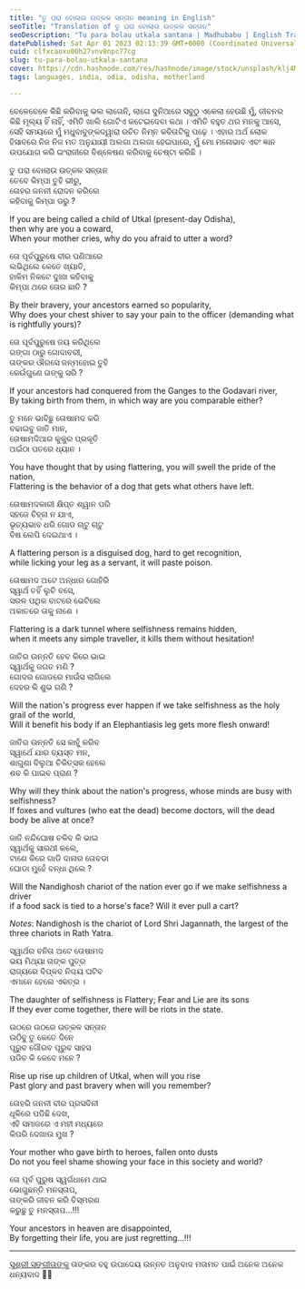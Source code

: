 ```yaml
---
title: "ତୁ ପରା ବୋଲାଉ ଉତ୍କଳ ସନ୍ତାନ meaning in English"
seoTitle: "Translation of ତୁ ପରା ବୋଲାଉ ଉତ୍କଳ ସନ୍ତାନ"
seoDescription: "Tu para bolau utkala santana | Madhubabu | English Translation | Utkala | Kalinga | Odra"
datePublished: Sat Apr 01 2023 02:13:39 GMT+0000 (Coordinated Universal Time)
cuid: clfxcaoxu00h27vnv8npc77cg
slug: tu-para-bolau-utkala-santana
cover: https://cdn.hashnode.com/res/hashnode/image/stock/unsplash/klj4MrR4Djk/upload/4ffae47908714f6e50444e576256a19c.jpeg
tags: languages, india, odia, odisha, motherland

---
```


ବେଳେବେଳେ କିଛି କରିବାକୁ ଭଲ ଲାଗେନି, ଲାଗେ ଦୁନିଆରେ ସବୁଠୁ ଏକେଲା ହେଉଛି ମୁଁ, ଜୀବନର କିଛି ମୂଲ୍ୟ ହିଁ ନାହିଁ, ଏମିତି ଖାଲି ଗୋଟିଏ କଟେଇଦେବା କଥା । ଏମିତି ବହୁତ ଥର ମନକୁ ଆସେ, ସେହି ସମୟରେ ମୁଁ ମଧୁବାବୁଙ୍କଦ୍ୱାରା ରଚିତ ନିମ୍ନ କବିତାଟିକୁ ପଢ଼େ । ଏହାର ଅର୍ଥ ଲୋକ ହିସାବରେ ନିଜ ନିଜ ମତ ଅନୁଯାୟୀ ଅଲଗା ଅଲଗା ହେଇପାରେ, ମୁଁ ମୋ ମନୋଭାବ ଏବଂ ଜ୍ଞାନ ଉପଯୋଗ କରି ଇଂରାଜୀରେ ବିଶ୍ଳେଷଣ କରିବାକୁ ଚେଷ୍ଟା କରିଛି ।

ତୁ ପରା ବୋଲାଉ ଉତ୍କଳ ସନ୍ତାନ  
ତେବେ କିମ୍ପା ତୁହି ଭୀରୁ,  
ତୋହର ଜନନୀ ରୋଦନ କରିଲେ  
କହିବାକୁ କିମ୍ପା ଡରୁ ?

If you are being called a child of Utkal (present-day Odisha),  
then why are you a coward,  
When your mother cries, why do you afraid to utter a word?

ତୋ ପୂର୍ବପୁରୁଷେ ବୀର ପଣିଆରେ  
ଲଭିଥିଲେ କେତେ ଖ୍ୟାତି,  
ହାକିମ ନିକଟେ ଦୁଃଖ କହିବାକୁ  
କିମ୍ପା ଥରେ ତୋର ଛାତି ?

By their bravery, your ancestors earned so popularity,  
Why does your chest shiver to say your pain to the officer (demanding what is rightfully yours)?

ତୋ ପୂର୍ବପୁରୁଷେ ଜୟ କରିଥିଲେ  
ଗଙ୍ଗା ଠାରୁ ଗୋଦାବରୀ,  
ତାଙ୍କର ଔରସେ ଜନ୍ମହୋଇ ତୁହି  
କେଉଁଗୁଣେ ତାଙ୍କୁ ସରି ?

If your ancestors had conquered from the Ganges to the Godavari river,  
By taking birth from them, in which way are you comparable either?

ତୁ ମନେ ଭାବିଛୁ ତୋଷାମଦ କରି  
ବଢାଇବୁ ଜାତି ମାନ,  
ତୋଷାମଦିଆର କୁକୁର ପ୍ରକୃତି  
ଅଇଁଠା ପତରେ ଧ୍ୟାନ ।

You have thought that by using flattering, you will swell the pride of the nation,  
Flattering is the behavior of a dog that gets what others have left.

ତୋଷାମଦକାରୀ କ୍ଷିପ୍ତ ଶ୍ୱାନ ପରି  
ସହଜେ ଚିହ୍ନା ନ ଯାଏ,  
ଭୃତ୍ୟଭାବ ଧରି ଗୋଡ ଚାଟୁ ଚାଟୁ  
ବିଷ ଲେପି ଦେଇଥାଏ ।

A flattering person is a disguised dog, hard to get recognition,  
while licking your leg as a servant, it will paste poison.

ତୋଷାମଦ ଅଟେ ଅନ୍ଧାର ଗୋହିରି  
ସ୍ୱାର୍ଥ ତହିଁ ଲୁଚି ବସେ,  
ସରଳ ପଥିକ ବାଟରେ ଭେଟିଲେ  
ଅକାତରେ ତାକୁ ନାଶେ ।

Flattering is a dark tunnel where selfishness remains hidden,  
when it meets any simple traveller, it kills them without hesitation!

ଜାତିର ଉନ୍ନତି ହେବ କିରେ ଭାଇ  
ସ୍ୱାର୍ଥକୁ ଜଗତ ମଣି ?  
ଗୋଦର ଗୋଡରେ ମାଉଁସ ଲାଗିଲେ  
ଦେହର କି ଶୁଭ ଗଣି ?

Will the nation's progress ever happen if we take selfishness as the holy grail of the world,  
Will it benefit his body if an Elephantiasis leg gets more flesh onward!

ଜାତିର ଉନ୍ନତି ସେ କାହୁଁ କରିବ  
ସ୍ୱାର୍ଥେ ଯାର ବ୍ୟସ୍ତ ମନ,  
ଶାଗୁଣା ବିଲୁଆ ଚିକିତ୍ସକ ହେଲେ  
ଶବ କି ପାଇବ ପ୍ରାଣ ?

Why will they think about the nation's progress, whose minds are busy with selfishness?  
If foxes and vultures (who eat the dead) become doctors, will the dead body be alive at once?

ଜାତି ନନ୍ଦିଘୋଷ ଚଳିବ କି ଭାଇ  
ସ୍ୱାର୍ଥକୁ ସାରଥୀ କଲେ,  
ଟାଣେ କିରେ ଗାଡି ଦାନାର ତୋବଡା  
ଘୋଡା ମୁହେଁ ବନ୍ଧା ଥିଲେ ?

Will the Nandighosh chariot of the nation ever go if we make selfishness a driver  
if a food sack is tied to a horse's face? Will it ever pull a cart?

*Notes*: Nandighosh is the chariot of Lord Shri Jagannath, the largest of the three chariots in Rath Yatra.

ସ୍ୱାର୍ଥର ବନିତା ଅଟେ ତୋଷାମଦ  
ଭୟ ମିଥ୍ୟା ତାଙ୍କ ପୁତ୍ର  
ରାଜ୍ୟରେ ବିପ୍ଳବ ନିଶ୍ଚୟ ଘଟିବ  
ଏମାନେ ହେଲେ ଏକତ୍ର ।

The daughter of selfishness is Flattery; Fear and Lie are its sons  
If they ever come together, there will be riots in the state.

ଉଠରେ ଉଠରେ ଉତ୍କଳ ସନ୍ତାନ  
ଉଠିବୁ ତୁ କେତେ ଦିନେ  
ପୂରୁବ ଗୌରବ ପୂରୁବ ସାହସ  
ପଡିବ କି କେବେ ମନେ ?

Rise up rise up children of Utkal, when will you rise  
Past glory and past bravery when will you remember?

ତୋହରି ଜନନୀ ବୀର ପ୍ରସବିନୀ  
ଧୂଳିରେ ପଡିଛି ଦେଖ,  
ଏହି ସମାଜରେ ଏ ମହୀ ମଧ୍ୟରେ  
କିପରି ଦେଖାଉ ମୁଖ ?

Your mother who gave birth to heroes, fallen onto dusts  
Do not you feel shame showing your face in this society and world?

ତୋ ପୂର୍ବ ପୁରୁଷ ସ୍ୱର୍ଗଧାମେ ଥାଇ  
ଭୋଗୁଛନ୍ତି ମନସ୍ତାପ,  
ତାଙ୍କରି ଜୀବନ କରି ବିସ୍ମରଣ  
କରୁଛୁ ତୁ ମନସ୍ତାପ…!!!

Your ancestors in heaven are disappointed,  
By forgetting their life, you are just regretting...!!!

---

[ସୁଶ୍ରୀ ସଙ୍ଗୀତାଙ୍କୁ](https://twitter.com/SangitaSethy) ତାଙ୍କର ବହୁ ଉପାଦେୟ ଉନ୍ନତ ଅନୁବାଦ ମତାମତ ପାଇଁ ଅନେକ ଅନେକ ଧନ୍ୟବାଦ 🙏🏼
